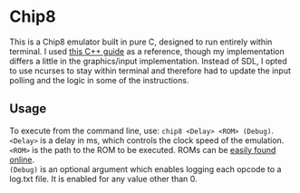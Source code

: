 # Chip8
This is a Chip8 emulator built in pure C, designed to run entirely within terminal. I used [this C++ guide](https://austinmorlan.com/posts/chip8_emulator/) as a reference, though my implementation differs a little in the graphics/input implementation. Instead of SDL, I opted to use ncurses to stay within terminal and therefore had to update the input polling and the logic in some of the instructions. <br/>
## Usage
To execute from the command line, use: `chip8 <Delay> <ROM> (Debug)`. <br/>
`<Delay>` is a delay in ms, which controls the clock speed of the emulation. <br/>
`<ROM>` is the path to the ROM to be executed. ROMs can be [easily found online](https://github.com/dmatlack/chip8/tree/master/roms/games). <br/>
`(Debug)` is an optional argument which enables logging each opcode to a log.txt file. It is enabled for any value other than 0.
